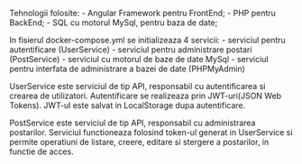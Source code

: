 Tehnologii folosite:
    - Angular Framework pentru FrontEnd;
    - PHP pentru BackEnd;
    - SQL cu motorul MySql, pentru baza de date;

In fisierul docker-compose.yml se initializeaza 4 servicii:
    - serviciul pentru autentificare (UserService)
    - serviciul pentru administrare postari (PostService)
    - serviciul cu motorul de baze de date MySql
    - serviciul pentru interfata de administrare a bazei de date (PHPMyAdmin)

UserService este serviciul de tip API, responsabil cu autentificarea si crearea de utilizatori. Autentificare se realizeaza prin JWT-uri(JSON Web Tokens). JWT-ul este salvat in LocalStorage dupa autentificare. 

PostService este serviciul de tip API, responsabil cu administrarea postarilor. Serviciul functioneaza folosind token-ul generat in UserService si permite operatiuni de listare, creere, editare si stergere a postarilor, in functie de acces.

